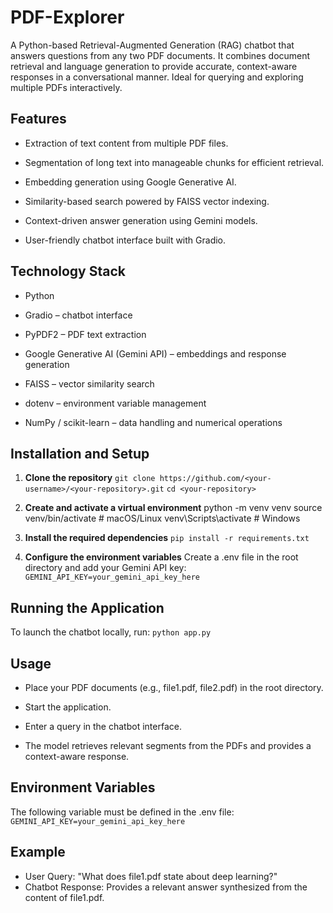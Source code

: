 # PDF-Explorer
A Python-based Retrieval-Augmented Generation (RAG) chatbot that answers questions from any two PDF documents. It combines document retrieval and language generation to provide accurate, context-aware responses in a conversational manner. Ideal for querying and exploring multiple PDFs interactively.


## Features

- Extraction of text content from multiple PDF files.

- Segmentation of long text into manageable chunks for efficient retrieval.

- Embedding generation using Google Generative AI.

- Similarity-based search powered by FAISS vector indexing.

- Context-driven answer generation using Gemini models.

- User-friendly chatbot interface built with Gradio.


## Technology Stack

- Python

- Gradio – chatbot interface

- PyPDF2 – PDF text extraction

- Google Generative AI (Gemini API) – embeddings and response generation

- FAISS – vector similarity search

- dotenv – environment variable management

- NumPy / scikit-learn – data handling and numerical operations


## Installation and Setup

1. **Clone the repository**
   ```git clone https://github.com/<your-username>/<your-repository>.git```
   ```cd <your-repository>```

2. **Create and activate a virtual environment**
     python -m venv venv
     source venv/bin/activate   # macOS/Linux
     venv\Scripts\activate      # Windows

3. **Install the required dependencies**
   ```pip install -r requirements.txt```

4. **Configure the environment variables**
Create a .env file in the root directory and add your Gemini API key:
   ```GEMINI_API_KEY=your_gemini_api_key_here```


## Running the Application
To launch the chatbot locally, run:
   ```python app.py```


## Usage

- Place your PDF documents (e.g., file1.pdf, file2.pdf) in the root directory.

- Start the application.

- Enter a query in the chatbot interface.

- The model retrieves relevant segments from the PDFs and provides a context-aware response.


## Environment Variables
The following variable must be defined in the .env file:
   ```GEMINI_API_KEY=your_gemini_api_key_here```

## Example

- User Query: "What does file1.pdf state about deep learning?"
- Chatbot Response: Provides a relevant answer synthesized from the content of file1.pdf.
